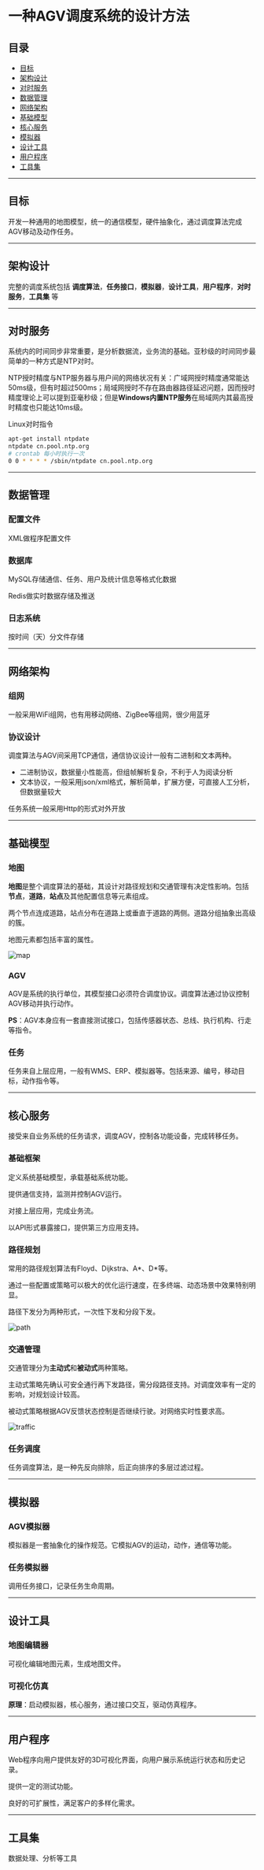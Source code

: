 # 一种AGV调度系统的设计方法

## 目录

* [目标](#目标)
* [架构设计](#架构设计)
* [对时服务](#对时服务)
* [数据管理](#数据管理)
* [网络架构](#网络架构)
* [基础模型](#基础模型)
* [核心服务](#核心服务)
* [模拟器](#模拟器)
* [设计工具](#设计工具)
* [用户程序](#用户程序)
* [工具集](#工具集)

---

## 目标

开发一种通用的地图模型，统一的通信模型，硬件抽象化，通过调度算法完成AGV移动及动作任务。

---

## 架构设计

完整的调度系统包括 **调度算法**，**任务接口**，**模拟器**，**设计工具**，**用户程序**，**对时服务**，**工具集** 等

---

## 对时服务

系统内的时间同步非常重要，是分析数据流，业务流的基础。亚秒级的时间同步最简单的一种方式是NTP对时。

NTP授时精度与NTP服务器与用户间的网络状况有关：广域网授时精度通常能达50ms级，但有时超过500ms；局域网授时不存在路由器路径延迟问题，因而授时精度理论上可以提到亚毫秒级；但是**Windows内置NTP服务**在局域网内其最高授时精度也只能达10ms级。

Linux对时指令

```bash
apt-get install ntpdate
ntpdate cn.pool.ntp.org
# crontab 每小时执行一次
0 0 * * * * /sbin/ntpdate cn.pool.ntp.org
```

---

## 数据管理

### 配置文件

XML做程序配置文件

### 数据库

MySQL存储通信、任务、用户及统计信息等格式化数据

Redis做实时数据存储及推送

### 日志系统

按时间（天）分文件存储

---

## 网络架构

### 组网

一般采用WiFi组网，也有用移动网络、ZigBee等组网，很少用蓝牙

### 协议设计

调度算法与AGV间采用TCP通信，通信协议设计一般有二进制和文本两种。

* 二进制协议，数据量小性能高，但组帧解析复杂，不利于人为阅读分析
* 文本协议，一般采用json/xml格式，解析简单，扩展方便，可直接人工分析，但数据量较大

任务系统一般采用Http的形式对外开放

---

## 基础模型

### 地图

**地图**是整个调度算法的基础，其设计对路径规划和交通管理有决定性影响。包括 **节点**，**道路**，**站点**及其他配置信息等元素组成。

两个节点连成道路，站点分布在道路上或垂直于道路的两侧。道路分组抽象出高级的簇。

地图元素都包括丰富的属性。

![map](map.png)

### AGV

AGV是系统的执行单位，其模型接口必须符合调度协议。调度算法通过协议控制AGV移动并执行动作。

**PS**：AGV本身应有一套直接测试接口，包括传感器状态、总线、执行机构、行走等指令。

### 任务

任务来自上层应用，一般有WMS、ERP、模拟器等。包括来源、编号，移动目标，动作指令等。

---

## 核心服务

接受来自业务系统的任务请求，调度AGV，控制各功能设备，完成转移任务。

### 基础框架

定义系统基础模型，承载基础系统功能。

提供通信支持，监测并控制AGV运行。

对接上层应用，完成业务流。

以API形式暴露接口，提供第三方应用支持。

### 路径规划

常用的路径规划算法有Floyd、Dijkstra、A*、D*等。

通过一些配置或策略可以极大的优化运行速度，在多终端、动态场景中效果特别明显。

路径下发分为两种形式，一次性下发和分段下发。

![path](path.png)

### 交通管理

交通管理分为**主动式**和**被动式**两种策略。

主动式策略先确认可安全通行再下发路径，需分段路径支持。对调度效率有一定的影响，对规划设计较高。

被动式策略根据AGV反馈状态控制是否继续行驶。对网络实时性要求高。

![traffic](traffic.png)

### 任务调度

任务调度算法，是一种先反向排除，后正向排序的多层过滤过程。

---

## 模拟器

### AGV模拟器

模拟器是一套抽象化的操作规范。它模拟AGV的运动，动作，通信等功能。

### 任务模拟器

调用任务接口，记录任务生命周期。

---

## 设计工具

### 地图编辑器

可视化编辑地图元素，生成地图文件。

### 可视化仿真

**原理**：启动模拟器，核心服务，通过接口交互，驱动仿真程序。

---

## 用户程序

Web程序向用户提供友好的3D可视化界面，向用户展示系统运行状态和历史记录。

提供一定的测试功能。

良好的可扩展性，满足客户的多样化需求。

---

## 工具集

数据处理、分析等工具
